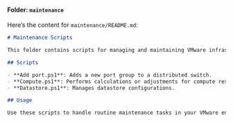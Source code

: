 
#### **Folder: `maintenance`**
Here’s the content for `maintenance/README.md`:

```markdown
# Maintenance Scripts

This folder contains scripts for managing and maintaining VMware infrastructure.

## Scripts

- **Add port.ps1**: Adds a new port group to a distributed switch.
- **Compute.ps1**: Performs calculations or adjustments for compute resources.
- **Datastore.ps1**: Manages datastore configurations.

## Usage

Use these scripts to handle routine maintenance tasks in your VMware environment.

